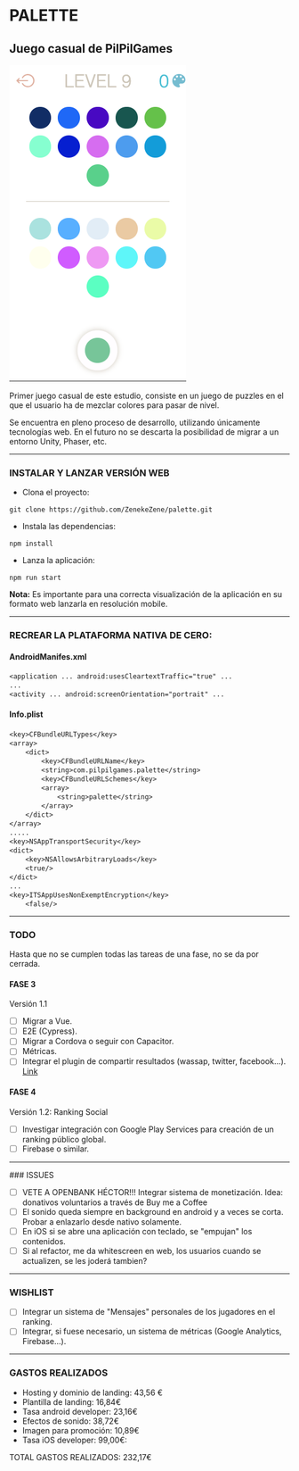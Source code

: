 # PALETTE

## Juego casual de **PilPilGames**

![Screenshoot](./screenshoot.png)

Primer juego casual de este estudio, consiste en un juego de puzzles en el que el usuario ha de
mezclar colores para pasar de nivel.

Se encuentra en pleno proceso de desarrollo, utilizando únicamente tecnologías web. En el futuro no
se descarta la posibilidad de migrar a un entorno Unity, Phaser, etc.

---

### INSTALAR Y LANZAR VERSIÓN WEB
- Clona el proyecto:
```
git clone https://github.com/ZenekeZene/palette.git
```

- Instala las dependencias:
```
npm install
```
- Lanza la aplicación:
```
npm run start
```

**Nota:** Es importante para una correcta visualización de la aplicación en su formato web lanzarla en resolución mobile.

---

### RECREAR LA PLATAFORMA NATIVA DE CERO:

#### AndroidManifes.xml
```
<application ... android:usesCleartextTraffic="true" ...
...
<activity ... android:screenOrientation="portrait" ...
```
#### Info.plist
```
<key>CFBundleURLTypes</key>
<array>
	<dict>
		<key>CFBundleURLName</key>
		<string>com.pilpilgames.palette</string>
		<key>CFBundleURLSchemes</key>
		<array>
			<string>palette</string>
		</array>
	</dict>
</array>
.....
<key>NSAppTransportSecurity</key>
<dict>
	<key>NSAllowsArbitraryLoads</key>
	<true/>
</dict>
...
<key>ITSAppUsesNonExemptEncryption</key>
	<false/>
```

---

### TODO
Hasta que no se cumplen todas las tareas de una fase, no se da por cerrada.

#### FASE 3
Versión 1.1
-	[ ] Migrar a Vue.
-	[ ] E2E (Cypress).
-	[ ] Migrar a Cordova o seguir con Capacitor.
-	[ ] Métricas.
-	[ ] Integrar el plugin de compartir resultados (wassap, twitter, facebook...). [Link](https://capacitor.ionicframework.com/docs/apis/share/)

#### FASE 4
Versión 1.2: Ranking Social
-	[ ] Investigar integración con Google Play Services para creación de un ranking público global.
-	[ ] Firebase o similar.

---
### ISSUES
-	[ ] VETE A OPENBANK HÉCTOR!!! Integrar sistema de monetización. Idea: donativos voluntarios a través de Buy me a Coffee
-	[ ] El sonido queda siempre en background en android y a veces se corta. Probar a enlazarlo desde nativo solamente.
-	[ ] En iOS si se abre una aplicación con teclado, se "empujan" los contenidos.
-	[ ] Si al refactor, me da whitescreen en web, los usuarios cuando se actualizen, se les joderá tambien?

---

### WISHLIST
-	[ ] Integrar un sistema de "Mensajes" personales de los jugadores en el ranking.
-	[ ] Integrar, si fuese necesario, un sistema de métricas (Google Analytics, Firebase...).

---

### GASTOS REALIZADOS
- Hosting y dominio de landing: 43,56 €
- Plantilla de landing: 16,84€
- Tasa android developer: 23,16€
- Efectos de sonido: 38,72€
- Imagen para promoción: 10,89€
- Tasa iOS developer: 99,00€:

TOTAL GASTOS REALIZADOS: 232,17€